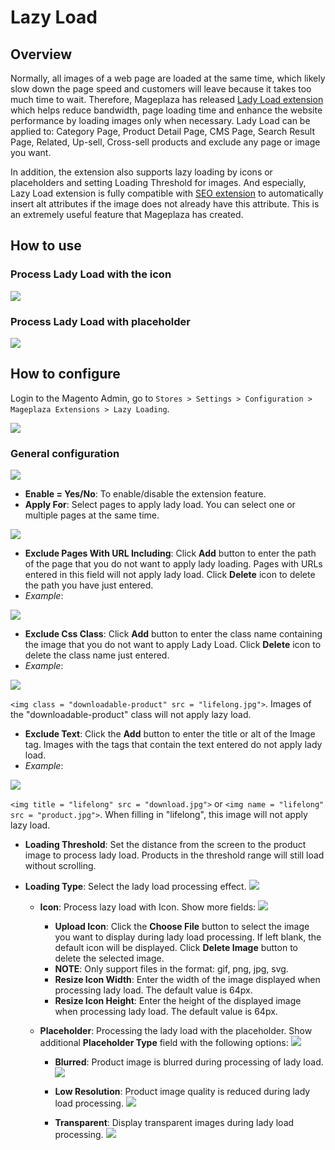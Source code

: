 # Lazy Load

## Overview

Normally, all images of a web page are loaded at the same time, which likely slow down the page speed and customers will leave because it takes too much time to wait. Therefore, Mageplaza has released [Lady Load extension](https://mageplaza.com/magento-2-lazy-load/)  which helps reduce bandwidth, page loading time and enhance the website performance by loading images only when necessary. Lady Load can be applied to: Category Page, Product Detail Page, CMS Page, Search Result Page, Related, Up-sell, Cross-sell products and exclude any page or image you want.

In addition, the extension also supports lazy loading by icons or placeholders and setting Loading Threshold for images. And especially, Lazy Load extension is fully compatible with [SEO extension](https://www.mageplaza.com/magento-2-seo-extension/) to automatically insert alt attributes if the image does not already have this attribute. This is an extremely useful feature that Mageplaza has created.

## How to use

### Process Lady Load with the icon

![](https://i.imgur.com/6pnOIvc.png)

### Process Lady Load with placeholder

![](https://i.imgur.com/Gcj9Bp3.png)

## How to configure

Login to the Magento Admin, go to `Stores > Settings > Configuration > Mageplaza Extensions > Lazy Loading`.


![](https://i.imgur.com/ENQJs3I.gif)

### General configuration

![](https://i.imgur.com/0s7h7kA.png)

- **Enable = Yes/No**: To enable/disable the extension feature.
- **Apply For**: Select pages to apply lady load. You can select one or multiple pages at the same time. 

![](https://i.imgur.com/x6BuaNK.png)

- **Exclude Pages With URL Including**: Click **Add** button to enter the path of the page that you do not want to apply lady loading. Pages with URLs entered in this field will not apply lady load. Click **Delete** icon to delete the path you have just entered.
- *Example*:

![](https://i.imgur.com/gc7Er3V.png)

- **Exclude Css Class**: Click **Add** button to enter the class name containing the image that you do not want to apply Lady Load. Click **Delete** icon to delete the class name just entered.
- *Example*:

![](https://i.imgur.com/uAEyJ7D.png)

`<img class = "downloadable-product" src = "lifelong.jpg">`. Images of the "downloadable-product" class will not apply lazy load.

- **Exclude Text**: Click the **Add** button to enter the title or alt of the Image tag. Images with the tags that contain the text entered do not apply lady load.
- *Example*:

![](https://i.imgur.com/3cfqi4O.png)

`<img title = "lifelong" src = "download.jpg">` or `<img name = "lifelong" src = "product.jpg">`. When filling in "lifelong", this image will not apply lazy load.
- **Loading Threshold**: Set the distance from the screen to the product image to process lady load. Products in the threshold range will still load without scrolling.
- **Loading Type**: Select the lady load processing effect.
![](https://i.imgur.com/v9SthIM.png)

  - **Icon**: Process lazy load with Icon. Show more fields:
  ![](https://i.imgur.com/Q851Wsr.png)
  
    - **Upload Icon**: Click the **Choose File** button to select the image you want to display during lady load processing. If left blank, the default icon will be displayed. Click **Delete Image** button to delete the selected image.
    - **NOTE**: Only support files in the format: gif, png, jpg, svg.
    - **Resize Icon Width**: Enter the width of the image displayed when processing lady load. The default value is 64px.
    - **Resize Icon Height**: Enter the height of the displayed image when processing lady load. The default value is 64px.
    
  - **Placeholder**: Processing the lady load with the placeholder. Show additional **Placeholder Type** field with the following options:
    ![](https://i.imgur.com/ZmRJM79.png)

    - **Blurred**: Product image is blurred during processing of lady load.
    ![](https://i.imgur.com/MV5aHpP.gif)

    - **Low Resolution**: Product image quality is reduced during lady load processing.
    ![](https://i.imgur.com/Ighh5wH.gif)

    - **Transparent**: Display transparent images during lady load processing.
    ![](https://i.imgur.com/7QFFTBf.gif)
